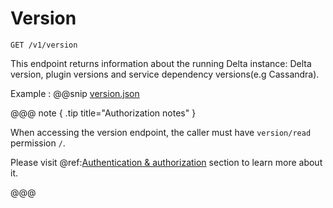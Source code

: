 # Version

```http request
GET /v1/version
```

This endpoint returns information about the running Delta instance: Delta version, plugin versions and service dependency versions(e.g Cassandra).

Example
:   @@snip [version.json](assets/version.json)

@@@ note { .tip title="Authorization notes" }

When accessing the version endpoint, the caller must have `version/read` permission `/`.

Please visit @ref:[Authentication & authorization](authentication.md) section to learn more about it.

@@@